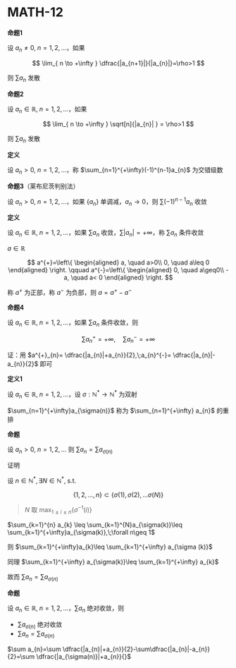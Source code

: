 # MATH-12

**命题1**

设 $a_{n}\neq 0,\; n=1,2,\dots$，如果

$$
\lim_{ n \to +\infty }  \dfrac{|a_{n+1}|}{|a_{n}|}=\rho>1
$$

则 $\sum a_{n}$ 发散

**命题2**

设 $a_{n}\in \mathbb{R},\;n=1,2,\dots$，如果

$$
\lim_{ n \to +\infty } \sqrt[n]{|a_{n}|  } = \rho>1
$$

则 $\sum a_{n}$ 发散

**定义**

设 $a_{n}>0,\;n=1,2,\dots$，称 $\sum_{n=1}^{+\infty}(-1)^{n-1}a_{n}$ 为交错级数

**命题3**（莱布尼茨判别法）

设 $a_{n}>0,\;n=1,2,\dots$，如果 $\{ a_{n} \}$ 单调减，$a_{n}\to 0$，则 $\sum(-1)^{n-1}a_{n}$ 收敛

**定义**

设 $a_{n}\in \mathbb{R},\; n=1,2,\dots$，如果 $\sum a_{n}$ 收敛，$\sum|a_{n}|=+\infty$，称 $\sum a_{n}$ 条件收敛

$a\in \mathbb{R}$

$$
a^{+}=\left\{
\begin{aligned}
a, \quad a>0\\
0, \quad a\leq 0
\end{aligned}
\right.
\qquad
a^{-}=\left\{
\begin{aligned}
0, \quad a\geq0\\
-a, \quad a< 0
\end{aligned}
\right.
$$

称 $a^{+}$ 为正部，称 $a^{-}$ 为负部，则 $a=a^{+}-a^{-}$

**命题4**

设 $a_{n}\in \mathbb{R},\;n=1,2,\dots$，如果 $\sum a_{n}$ 条件收敛，则

$$
\sum a_{n}^{+}=+\infty, \quad \sum a_{n}^{-}=+\infty
$$

证：用 $a^{+}_{n}= \dfrac{|a_{n}|+a_{n}}{2},\;a_{n}^{-}= \dfrac{|a_{n}|-a_{n}}{2}$ 即可

**定义1**

设 $a_{n}\in \mathbb{R},\;n=1,2,\dots$，设 $\sigma:\mathbb{N}^{*}\to \mathbb{N}^{*}$ 为双射

$\sum_{n=1}^{+\infty}a_{\sigma(n)}$ 称为 $\sum_{n=1}^{+\infty} a_{n}$ 的重排

**命题**

设 $a_{n}>0, \; n=1,2,\dots$ 则 $\sum a_{n}=\sum a_{\sigma(n)}$

证明

设 $n\in \mathbb{N}^{*},\exists N\in \mathbb{N}^{*},\;\text{s.t. }$

$$
\{1,2,\dots,n\}\subset\{ \sigma(1),\sigma(2),\dots \sigma(N) \}
$$

> $N$ 取 $\max_{1\leq i\leq n}\{ \sigma ^{-1} (i)\}$

$\sum_{k=1}^{n} a_{k} \leq \sum_{k=1}^{N}a_{\sigma(k)}\leq \sum_{k=1}^{+\infty}a_{\sigma(k)},\;\forall n\geq 1$

则 $\sum_{k=1}^{+\infty}a_{k}\leq \sum_{k=1}^{+\infty} a_{\sigma (k)}$

同理 $\sum_{k=1}^{+\infty} a_{\sigma(k)}\leq \sum_{k=1}^{+\infty} a_{k}$

故而 $\sum a_{n}=\sum a_{\sigma(n)}$

**命题**

设 $a_{n}\in \mathbb{R},\;n=1,2,\dots$，$\sum a_{n}$ 绝对收敛，则

- $\sum a_{\sigma(n)}$ 绝对收敛
- $\sum a_{n}=\sum a_{\sigma(n)}$

$\sum a_{n}=\sum \dfrac{|a_{n}|+a_{n}}{2}-\sum\dfrac{|a_{n}|-a_{n}}{2}=\sum \dfrac{|a_{\sigma(n)}|+a_{n}}{}$
